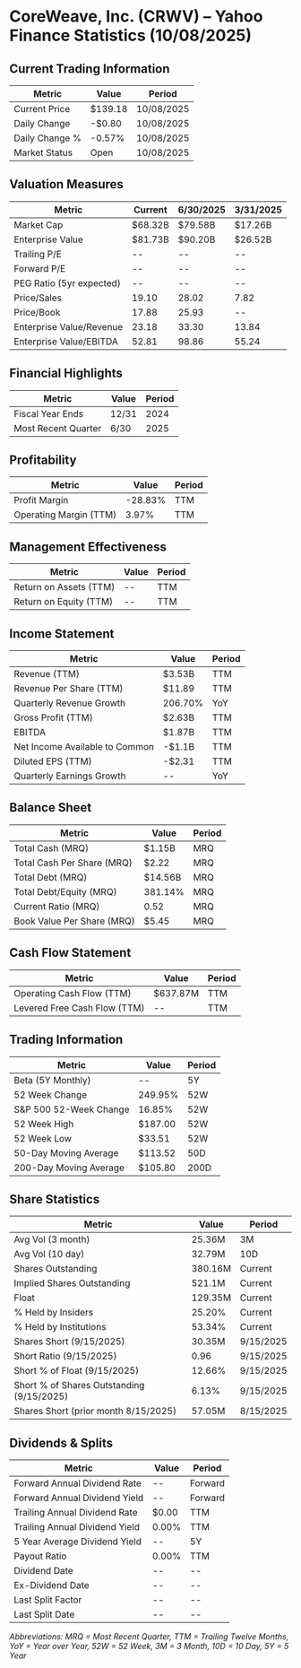 # CoreWeave, Inc. (CRWV) – Yahoo Finance Statistics (10/08/2025)

## Current Trading Information
| Metric                    | Value    | Period         |
|--------------------------|----------|---------------|
| Current Price             | $139.18  | 10/08/2025     |
| Daily Change              | -$0.80   | 10/08/2025     |
| Daily Change %            | -0.57%   | 10/08/2025     |
| Market Status             | Open     | 10/08/2025     |

## Valuation Measures
| Metric                    | Current  | 6/30/2025     | 3/31/2025     |
|--------------------------|----------|---------------|---------------|
| Market Cap                | $68.32B  | $79.58B       | $17.26B       |
| Enterprise Value          | $81.73B  | $90.20B       | $26.52B       |
| Trailing P/E              | --       | --            | --            |
| Forward P/E               | --       | --            | --            |
| PEG Ratio (5yr expected)  | --       | --            | --            |
| Price/Sales               | 19.10    | 28.02         | 7.82          |
| Price/Book                | 17.88    | 25.93         | --            |
| Enterprise Value/Revenue  | 23.18    | 33.30         | 13.84         |
| Enterprise Value/EBITDA   | 52.81    | 98.86         | 55.24         |

## Financial Highlights
| Metric                    | Value    | Period         |
|--------------------------|----------|---------------|
| Fiscal Year Ends          | 12/31    | 2024           |
| Most Recent Quarter       | 6/30     | 2025           |

## Profitability
| Metric                    | Value    | Period         |
|--------------------------|----------|---------------|
| Profit Margin             | -28.83%  | TTM            |
| Operating Margin (TTM)    | 3.97%    | TTM            |

## Management Effectiveness
| Metric                    | Value    | Period         |
|--------------------------|----------|---------------|
| Return on Assets (TTM)    | --       | TTM            |
| Return on Equity (TTM)    | --       | TTM            |

## Income Statement
| Metric                    | Value    | Period         |
|--------------------------|----------|---------------|
| Revenue (TTM)             | $3.53B   | TTM            |
| Revenue Per Share (TTM)   | $11.89   | TTM            |
| Quarterly Revenue Growth  | 206.70%  | YoY            |
| Gross Profit (TTM)        | $2.63B   | TTM            |
| EBITDA                    | $1.87B   | TTM            |
| Net Income Available to Common | -$1.1B | TTM            |
| Diluted EPS (TTM)         | -$2.31   | TTM            |
| Quarterly Earnings Growth | --       | YoY            |

## Balance Sheet
| Metric                    | Value    | Period         |
|--------------------------|----------|---------------|
| Total Cash (MRQ)          | $1.15B   | MRQ            |
| Total Cash Per Share (MRQ)| $2.22    | MRQ            |
| Total Debt (MRQ)          | $14.56B  | MRQ            |
| Total Debt/Equity (MRQ)   | 381.14%  | MRQ            |
| Current Ratio (MRQ)       | 0.52     | MRQ            |
| Book Value Per Share (MRQ)| $5.45    | MRQ            |

## Cash Flow Statement
| Metric                    | Value    | Period         |
|--------------------------|----------|---------------|
| Operating Cash Flow (TTM) | $637.87M | TTM            |
| Levered Free Cash Flow (TTM)| --     | TTM            |

## Trading Information
| Metric                    | Value    | Period         |
|--------------------------|----------|---------------|
| Beta (5Y Monthly)         | --       | 5Y             |
| 52 Week Change            | 249.95%  | 52W            |
| S&P 500 52-Week Change    | 16.85%   | 52W            |
| 52 Week High              | $187.00  | 52W            |
| 52 Week Low               | $33.51   | 52W            |
| 50-Day Moving Average     | $113.52  | 50D            |
| 200-Day Moving Average    | $105.80  | 200D           |

## Share Statistics
| Metric                    | Value    | Period         |
|--------------------------|----------|---------------|
| Avg Vol (3 month)         | 25.36M   | 3M             |
| Avg Vol (10 day)          | 32.79M   | 10D            |
| Shares Outstanding        | 380.16M  | Current        |
| Implied Shares Outstanding| 521.1M   | Current        |
| Float                     | 129.35M  | Current        |
| % Held by Insiders        | 25.20%   | Current        |
| % Held by Institutions    | 53.34%   | Current        |
| Shares Short (9/15/2025)  | 30.35M   | 9/15/2025      |
| Short Ratio (9/15/2025)   | 0.96     | 9/15/2025      |
| Short % of Float (9/15/2025)| 12.66% | 9/15/2025      |
| Short % of Shares Outstanding (9/15/2025)| 6.13% | 9/15/2025 |
| Shares Short (prior month 8/15/2025)| 57.05M | 8/15/2025 |

## Dividends & Splits
| Metric                    | Value    | Period         |
|--------------------------|----------|---------------|
| Forward Annual Dividend Rate| --     | Forward        |
| Forward Annual Dividend Yield| --    | Forward        |
| Trailing Annual Dividend Rate| $0.00 | TTM            |
| Trailing Annual Dividend Yield| 0.00% | TTM            |
| 5 Year Average Dividend Yield| --    | 5Y             |
| Payout Ratio              | 0.00%    | TTM            |
| Dividend Date             | --       | --             |
| Ex-Dividend Date          | --       | --             |
| Last Split Factor         | --       | --             |
| Last Split Date           | --       | --             |

*Abbreviations: MRQ = Most Recent Quarter, TTM = Trailing Twelve Months, YoY = Year over Year, 52W = 52 Week, 3M = 3 Month, 10D = 10 Day, 5Y = 5 Year*